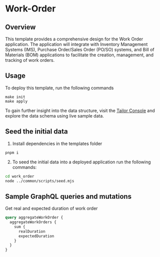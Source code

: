 # Work-Order

## Overview

This template  provides a comprehensive design for the Work Order application. The application will integrate with Inventory Management Systems (IMS), Purchase Order/Sales Order (PO/SO) systems, and Bill of Materials (BOM) applications to facilitate the creation, management, and tracking of work orders.

## Usage
To deploy this template, run the following commands

```
make init
make apply
```

To gain further insight into the data structure, visit the [Tailor Console](https://console.tailor.tech) and explore the data schema using live sample data.

## Seed the initial data

1. Install dependencies in the templates folder

```
pnpm i
```

2. To seed the initial data into a deployed application run the following commands:

```bash
cd work_order
node ../common/scripts/seed.mjs
```

## Sample GraphQL queries and mutations

Get real and expected duration of work order
```graphql
query aggregateWorkOrder {
  aggregateWorkOrders {
    sum {
      realDuration
      expectedDuration
    }
  }
}
```